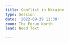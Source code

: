 ```yaml
---
title: Conflict in Ukraine
type: Session
date: '2022-09-29 11:30'
room: The Forum North
lead: Need Text

---
```

